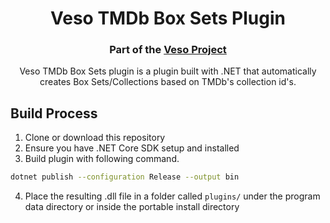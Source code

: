 <h1 align="center">Veso TMDb Box Sets Plugin</h1>
<h3 align="center">Part of the <a href="https://veso.media">Veso Project</a></h3>

<p align="center">
Veso TMDb Box Sets plugin is a plugin built with .NET that automatically creates Box Sets/Collections based on TMDb's collection id's.

</p>

## Build Process
1. Clone or download this repository
2. Ensure you have .NET Core SDK setup and installed
3. Build plugin with following command.
```sh
dotnet publish --configuration Release --output bin
```
4. Place the resulting .dll file in a folder called ```plugins/``` under  the program data directory or inside the portable install directory
